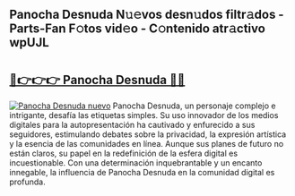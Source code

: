 ## Panocha Desnuda N𝚞𝚎vos desn𝚞dos filtr𝚊dos - Parts-Fan F𝚘tos vid𝚎o - C𝚘ntenido atr𝚊ctivo wpUJL

# <h2><a href="http://mb4w0ia.tromn.icu/?c=Panocha+Desnuda">🔗👉👉👉 Panocha Desnuda 🔗🔗</a></h2>

[![Panocha Desnuda nuevo](https://i.imgur.com/pEAQMta.gif)](http://mb4w0ia.tromn.icu/?c=Panocha+Desnuda)
Panocha Desnuda, un personaje complejo e intrigante, desafía las etiquetas simples. Su uso innovador de los medios digitales para la autopresentación ha cautivado y enfurecido a sus seguidores, estimulando debates sobre la privacidad, la expresión artística y la esencia de las comunidades en línea. Aunque sus planes de futuro no están claros, su papel en la redefinición de la esfera digital es incuestionable. Con una determinación inquebrantable y un encanto innegable, la influencia de Panocha Desnuda en la comunidad digital es profunda.
